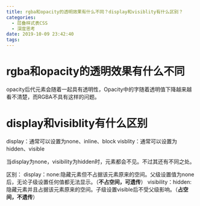 ```yaml
---
title: rgba和opacity的透明效果有什么不同？display和visiblity有什么区别？
categories:
  - 层叠样式表CSS
  - 深度思考
date: 2019-10-09 23:42:40
tags:
---
```


# rgba和opacity的透明效果有什么不同
opacity后代元素会随着一起具有透明性，Opacity中的字随着透明值下降越来越看不清楚，而RGBA不具有这样的问题。 

# display和visiblity有什么区别
display：通常可以设置为none、inline、block 
visblity：通常可以设置为hidden、visible 

当display为none，visibility为hidden时，元素都会不见。不过其还有不同之处。

区别：
display：none:隐藏元素但不占据该元素原来的空间。父级设置值为none后，无论子级设置任何值都无法显示。（**不占空间，可遗传**）
visibility：hidden:隐藏元素并且占据该元素原来的空间。子级设置visible后不受父级影响。（**占空间，不遗传**）

